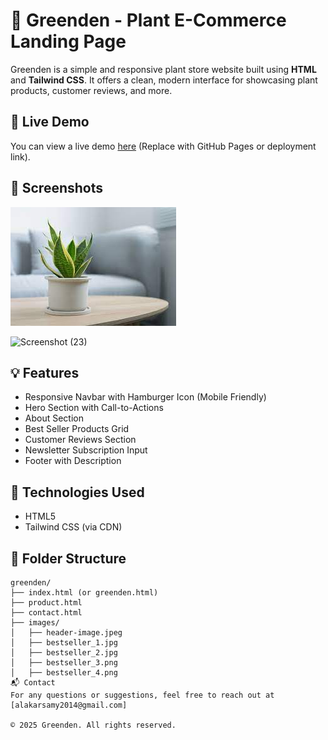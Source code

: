 # 🌿 Greenden - Plant E-Commerce Landing Page

Greenden is a simple and responsive plant store website built using **HTML** and **Tailwind CSS**. It offers a clean, modern interface for showcasing plant products, customer reviews, and more.

## 🔗 Live Demo

You can view a live demo [here](#) (Replace with GitHub Pages or deployment link).

## 📸 Screenshots

![screenshot](./images/header-image.jpeg) 

![Screenshot (23)](https://github.com/user-attachments/assets/9cc77d53-b205-46fe-af8a-86245d7ec873)


## 💡 Features

- Responsive Navbar with Hamburger Icon (Mobile Friendly)
- Hero Section with Call-to-Actions
- About Section
- Best Seller Products Grid
- Customer Reviews Section
- Newsletter Subscription Input
- Footer with Description

## 🚀 Technologies Used

- HTML5
- Tailwind CSS (via CDN)

## 📁 Folder Structure

```plaintext
greenden/
├── index.html (or greenden.html)
├── product.html
├── contact.html
├── images/
│   ├── header-image.jpeg
│   ├── bestseller_1.jpg
│   ├── bestseller_2.jpg
│   ├── bestseller_3.png
│   ├── bestseller_4.png
📬 Contact
For any questions or suggestions, feel free to reach out at [alakarsamy2014@gmail.com]

© 2025 Greenden. All rights reserved.
